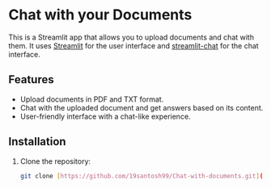 # Chat with your Documents

This is a Streamlit app that allows you to upload documents and chat with them. It uses [Streamlit](https://streamlit.io/) for the user interface and [streamlit-chat](https://pypi.org/project/streamlit-chat/) for the chat interface.

## Features

- Upload documents in PDF and TXT format.
- Chat with the uploaded document and get answers based on its content.
- User-friendly interface with a chat-like experience.

## Installation

1. Clone the repository:
   ```bash
   git clone [https://github.com/19santosh99/Chat-with-documents.git](https://github.com/19santosh99/Chat-with-documents.git)
   ```
